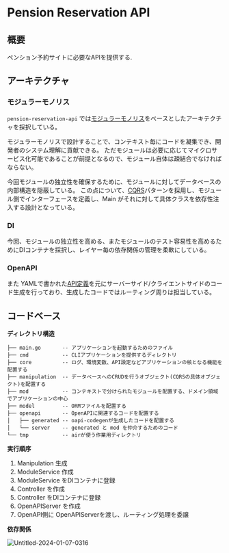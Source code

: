 # Pension Reservation API

## 概要

ペンション予約サイトに必要なAPIを提供する.


## アーキテクチャ

### モジュラーモノリス

`pension-reservation-api` では[モジュラーモノリス](https://shopify.engineering/deconstructing-monolith-designing-software-maximizes-developer-productivity)をベースとしたアーキテクチャを採択している。

モジュラーモノリスで設計することで、コンテキスト毎にコードを凝集でき、開発者のシステム理解に貢献できる。
ただモジュールは必要に応じてマイクロサービス化可能であることが前提となるので、モジュール自体は疎結合でなければならない。

今回モジュールの独立性を確保するために、モジュールに対してデータベースの内部構造を隠蔽している。
この点について、[CQRS](https://learn.microsoft.com/ja-jp/azure/architecture/patterns/cqrs)パターンを採用し、モジュール側でインターフェースを定義し、Main がそれに対して具体クラスを依存性注入する設計となっている。

### DI

今回、モジュールの独立性を高める、またモジュールのテスト容易性を高めるためにDIコンテナを採択し、レイヤー毎の依存関係の管理を柔軟にしている。

### OpenAPI

また YAMLで書かれた[API定義](https://www.openapis.org/)を元にサーバーサイド/クライエントサイドのコード生成を行っており、生成したコードではルーティング周りは担当している。

## コードベース

**ディレクトリ構造**

```
├── main.go       -- アプリケーションを起動するためのファイル
├── cmd           -- CLIアプリケーションを提供するディレクトリ
├── core          -- ログ、環境変数、API設定などアプリケーションの核となる機能を配置する
├── manipulation  -- データベースへのCRUDを行うオブジェクト(CQRSの具体オブジェクト)を配置する
├── mod           -- コンテキストで分けられたモジュールを配置する、ドメイン領域でアプリケーションの中心
├── model         -- ORMファイルを配置する
├── openapi       -- OpenAPIに関連するコードを配置する
│   ├── generated -- oapi-codegenが生成したコードを配置する
│   └── server    -- generated と mod を仲介するためのコード
└── tmp           -- airが使う作業用ディレクトリ
```

**実行順序**

1. Manipulation 生成
2. ModuleService 作成
3. ModuleService をDIコンテナに登録
4. Controller を作成
5. Controller をDIコンテナに登録
6. OpenAPIServer を作成
7. OpenAPI側に OpenAPIServerを渡し、ルーティング処理を委譲

**依存関係**

![Untitled-2024-01-07-0316](https://github-production-user-asset-6210df.s3.amazonaws.com/91713318/294710194-94754dfd-c04d-4d7e-afd9-7c2b38fc9bf1.png?X-Amz-Algorithm=AWS4-HMAC-SHA256&X-Amz-Credential=AKIAVCODYLSA53PQK4ZA%2F20240106%2Fus-east-1%2Fs3%2Faws4_request&X-Amz-Date=20240106T184700Z&X-Amz-Expires=300&X-Amz-Signature=4783265135191b4326024d50ac29c1aa104aad3ddeea89dc3e88fd5a23569e90&X-Amz-SignedHeaders=host&actor_id=91713318&key_id=0&repo_id=697608441)
